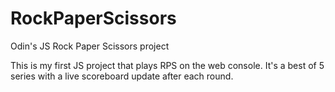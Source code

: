 # RockPaperScissors
Odin's JS Rock Paper Scissors project


This is my first JS project that plays RPS on the web console.
It's a best of 5 series with a live scoreboard update after each round.
